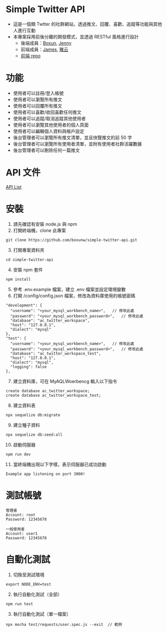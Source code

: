 # Simple Twitter API
- 這是一個類 Twtter 的社群網站，透過推文、回覆、喜歡、追蹤等功能與其他人進行互動
- 本專案採用前後分離的開發模式，並透過 RESTful 風格進行設計
  - 後端成員：[Boxun](https://github.com/boxunw), [Jenny](https://github.com/yanyanyaa)
  - 前端成員：[James](https://github.com/James-Lee-01), [雅云](https://github.com/Ya-Yun-Zheng)
  - [前端 repo](https://github.com/James-Lee-01/simple-twitter)

# 功能
- 使用者可以註冊/登入帳號
- 使用者可以瀏覽所有推文
- 使用者可以回覆所有推文
- 使用者可以喜歡/收回喜歡任何推文
- 使用者可以追蹤/取消追蹤其他使用者
- 使用者可以瀏覽其他使用者的個人頁面
- 使用者可以編輯個人資料與帳戶設定
- 後台管理者可以瀏覽所有推文清單，並且快覽推文的前 50 字
- 後台管理者可以瀏覽所有使用者清單，並附有使用者社群活躍數據
- 後台管理者可以刪除任何一篇推文
# API 文件
[API List](https://documenter.getpostman.com/view/29236995/2s9Y5cu1Rv#f83c365c-642e-4f90-b6c1-185551187722)
# 安裝
1. 請先確認有安裝 node.js 與 npm
2. 打開終端機，clone 此專案
```
git clone https://github.com/boxunw/simple-twitter-api.git
```
3. 打開專案資料夾
```
cd simple-twitter-api
```
4. 安裝 npm 套件
```
npm install
```
5. 參考 .env.example 檔案，建立 .env 檔案並設定環境變數
6. 打開 /config/config.json 檔案，修改為資料庫使用的帳號密碼
```
"development": {
  "username": "<your_mysql_workbench_name>",   // 修改此處
  "password": "<your_mysql_workbench_password>",   // 修改此處
  "database": "ac_twitter_workspace",
  "host": "127.0.0.1",
  "dialect": "mysql"
},
"test": {
  "username": "<your_mysql_workbench_name>",   // 修改此處
  "password": "<your_mysql_workbench_password>",   // 修改此處
  "database": "ac_twitter_workspace_test",
  "host": "127.0.0.1",
  "dialect": "mysql",
  "logging": false
},
```
7. 建立資料庫，可在 MyAQLWoerbencg 輸入以下指令
```
create database ac_twitter_workspace;
create database ac_twitter_workspace_test;
```
8. 建立資料表
```
npx sequelize db:migrate
```
9. 建立種子資料
```
npx sequelize db:seed:all
```
10. 啟動伺服器
```
npm run dev
```
11. 當終端機出現以下字樣，表示伺服器已成功啟動
```
Example app listening on port 3000!
```
# 測試帳號
```
管理者
Account: root
Password: 12345678

一般使用者
Account: user1
Password: 12345678
```
# 自動化測試
1. 切換至測試環境
```
export NODE_ENV=test
```
2. 執行自動化測試（全部）
```
npm run test
```
3. 執行自動化測試（單一檔案）
```
npx mocha test/requests/user.spec.js --exit  // 範例
```


